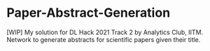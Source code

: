 # Paper-Abstract-Generation
[WIP] My solution for DL Hack 2021 Track 2 by Analytics Club, IITM. Network to generate abstracts for scientific papers given their title.
